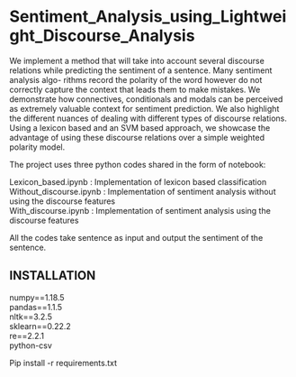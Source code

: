 # Sentiment_Analysis_using_Lightweight_Discourse_Analysis

We implement a method that will take into account several discourse relations
while predicting the sentiment of a sentence. Many sentiment analysis algo-
rithms record the polarity of the word however do not correctly capture the
context that leads them to make mistakes. We demonstrate how
connectives, conditionals and modals can be perceived as extremely valuable
context for sentiment prediction. We also highlight the different nuances of
dealing with different types of discourse relations. Using a lexicon based and
an SVM based approach, we showcase the advantage of using these discourse relations over a simple weighted polarity model.


The project uses three python codes shared in the form of notebook:

Lexicon_based.ipynb  : Implementation of lexicon based classification   
Without_discourse.ipynb : Implementation of sentiment analysis without using the discourse features  
With_discourse.ipynb : Implementation of sentiment analysis using the discourse features  

All the codes take sentence as input and output the sentiment of the sentence.

## INSTALLATION

numpy==1.18.5  
pandas==1.1.5  
nltk==3.2.5  
sklearn==0.22.2  
re==2.2.1  
python-csv

Pip install -r requirements.txt



